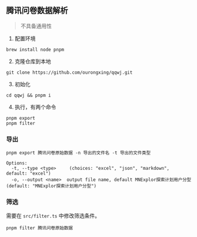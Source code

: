 ## 腾讯问卷数据解析
> 不具备通用性

1. 配置环境
```shell
brew install node pnpm
```
2. 克隆仓库到本地
```shell
git clone https://github.com/ourongxing/qqwj.git
```
3. 初始化
```shell
cd qqwj && pnpm i
```

4. 执行，有两个命令
```shell
pnpm export
pnpm filter
```

### 导出
```shell
pnpm export 腾讯问卷原始数据 -n 导出的文件名 -t 导出的文件类型

Options:
  -t, --type <type>     (choices: "excel", "json", "markdown", default: "excel")
  -o, --output <name>  output file name, default MNExplor探索计划用户分型 (default: "MNExplor探索计划用户分型")
```

### 筛选
需要在 `src/filter.ts` 中修改筛选条件。

```shell
pnpm filter 腾讯问卷原始数据
```